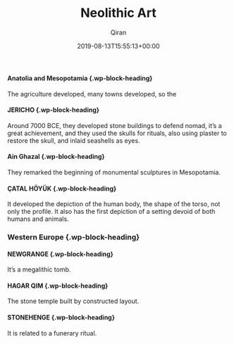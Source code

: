 ﻿---
title: Neolithic Art
author: Qiran
type: post
date: 2019-08-13T15:55:13+00:00
aliases: ["/neolithic-art/"]
categories:
  - Art through the Ages

---
#### Anatolia and Mesopotamia {.wp-block-heading}

The agriculture developed, many towns developed, so the 

#### JERICHO {.wp-block-heading}

Around 7000 BCE, they developed stone buildings to defend nomad, it&#8217;s a great achievement, and they used the skulls for rituals, also using plaster to restore the skull, and inlaid seashells as eyes.

#### Ain Ghazal {.wp-block-heading}

They remarked the beginning of monumental sculptures in Mesopotamia.

#### ÇATAL HÖYÜK {.wp-block-heading}

It developed the depiction of the human body, the shape of the torso, not only the profile. It also has the first depiction of a setting devoid of both humans and animals.

### Western Europe {.wp-block-heading}

#### NEWGRANGE {.wp-block-heading}

It&#8217;s a megalithic tomb.

#### HAGAR QIM  {.wp-block-heading}

The stone temple built by constructed layout.

#### STONEHENGE {.wp-block-heading}

It is related to a funerary ritual.
